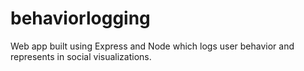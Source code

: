 # behaviorlogging
Web app built using Express and Node which logs user behavior and represents in social visualizations. 
